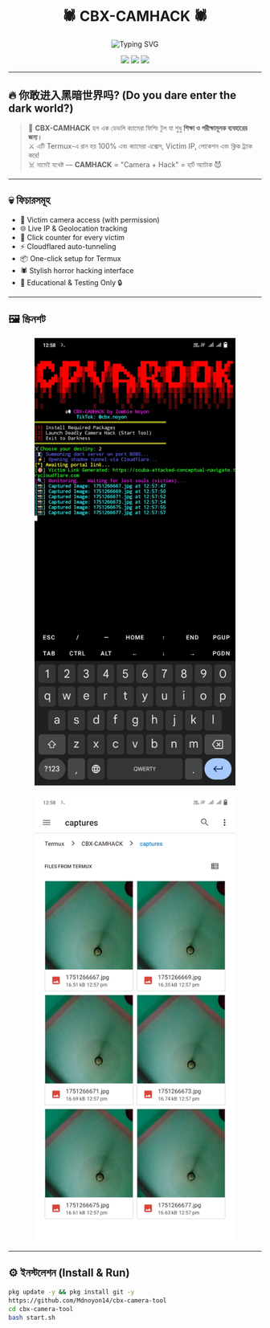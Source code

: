<h1 align="center">
  🕷️ CBX-CAMHACK 🕷️  
</h1>

<p align="center">
  <img src="https://readme-typing-svg.herokuapp.com?font=Fira+Code&duration=3000&pause=1000&color=FF0000&center=true&vCenter=true&width=435&lines=CBX+CAMERA+HACKING+TOOL;By+Zombie+Noyon+%F0%9F%A4%96;Educational+Use+Only+%E2%9A%A0%EF%B8%8F" alt="Typing SVG" />
</p>

<p align="center">
  <img src="https://img.shields.io/badge/MADE%20BY-ZOMBIE%20NOYON-black?style=for-the-badge&logo=ghost&logoColor=red" />
  <img src="https://img.shields.io/badge/TOOL-CAMERA%20HACK-darkred?style=for-the-badge&logo=apache" />
  <img src="https://img.shields.io/badge/TIKTOK-@cbx.noyon-white?style=for-the-badge&logo=tiktok&logoColor=red" />
</p>

---

## 🔥 你敢进入黑暗世界吗? (Do you dare enter the dark world?)

> 🧛 **CBX-CAMHACK** হল এক ডেডলি ক্যামেরা ফিশিং টুল যা শুধু **শিক্ষা ও পরীক্ষামূলক ব্যবহারের জন্য।**  
> ⚔️ এটি Termux-এ রান হয় 100% এবং ক্যামেরা এক্সেস, Victim IP, লোকেশন এবং ক্লিক ট্র্যাক করে!  
> ☠️ নামেই যথেষ্ট — **CAMHACK** = "Camera + Hack" = হার্ট অ্যাটাক 😈

---

## 💀 ফিচারসমূহ

- 📸 Victim camera access (with permission)
- 🌐 Live IP & Geolocation tracking
- 🧠 Click counter for every victim
- ⚡ Cloudflared auto-tunneling
- 📦 One-click setup for Termux
- 🕷️ Stylish horror hacking interface
- 🧪 Educational & Testing Only 🔒

---

## 🖼️ স্ক্রিনশট

<p align="center">
  <img src="images/Screenshot_20250630_125806.jpg" width="400" />
  <br><br>
  <img src="images/Screenshot_20250630_125836.jpg" width="400" />
</p>

---

## ⚙️ ইনস্টলেশন (Install & Run)

```bash
pkg update -y && pkg install git -y
https://github.com/Mdnoyon14/cbx-camera-tool
cd cbx-camera-tool
bash start.sh
